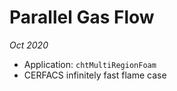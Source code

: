 # Parallel Gas Flow
_Oct 2020_

* Application: `chtMultiRegionFoam`
* CERFACS infinitely fast flame case

